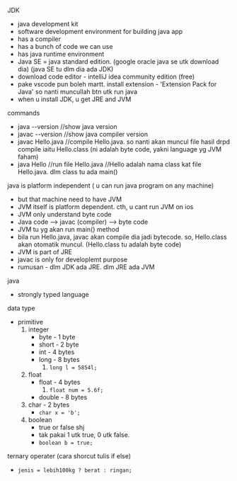 JDK
* java development kit
* software development environment for building java app
* has a compiler
* has a bunch of code we can use
* has java runtime environment
* Java SE = java standard edition. (google oracle java se utk download dia) (java SE tu dlm dia ada JDK)
* download code editor - intelliJ idea community edition (free)
* pake vscode pun boleh martt. install extension - 'Extension Pack for Java' so nanti muncullah btn utk run java
* when u install JDK, u get JRE and JVM

commands
* java --version   //show java version
* javac --version  //show java compiler version
* javac Hello.java  //compile Hello.java.  so nanti akan muncul file hasil drpd compile iaitu Hello.class  (ni adalah byte code, yakni language yg JVM faham)
* java Hello   //run file Hello.java   //Hello adalah nama class kat file Hello.java.  dlm class tu ada main()


java is platform independent ( u can run java program on any machine)
* but that machine need to have JVM
* JVM itself is platform dependent. cth, u cant run JVM on ios
* JVM only understand byte code
* Java code --> javac (compiler) --> byte code
* JVM tu yg akan run main() method
* bila run Hello.java, javac akan compile dia jadi bytecode. so, Hello.class akan otomatik muncul. (Hello.class tu adalah byte code)
* JVM is part of JRE
* javac is only for developlemt purpose
* rumusan - dlm JDK ada JRE.  dlm JRE ada JVM

java
* strongly typed language

data type
* primitive
  1. integer
      * byte   - 1 byte
      * short  - 2 byte
      * int    - 4 bytes
      * long   - 8 bytes
          1. `long l = 5854l;`
  3. float
      * float  - 4 bytes
         1. `float num = 5.6f;`
      * double - 8 bytes 
  5. char  - 2 bytes
        * `char x = 'b';`
  7. boolean
       * true or false shj
       * tak pakai 1 utk true, 0 utk false.
       * `boolean b = true;`

ternary operater (cara shorcut tulis if else)
* `jenis = lebih100kg ? berat : ringan;`
